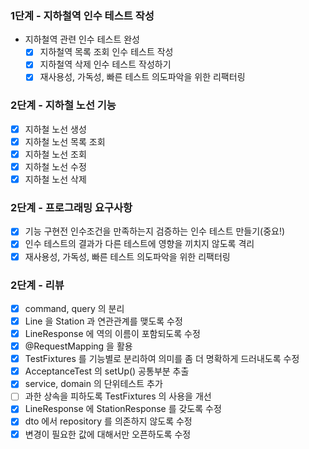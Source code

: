 ### 1단계 - 지하철역 인수 테스트 작성
* 지하철역 관련 인수 테스트 완성
  * [x] 지하철역 목록 조회 인수 테스트 작성
  * [x] 지하철역 삭제 인수 테스트 작성하기
  * [x] 재사용성, 가독성, 빠른 테스트 의도파악을 위한 리팩터링

### 2단계 - 지하철 노선 기능
* [x] 지하철 노선 생성
* [x] 지하철 노선 목록 조회
* [x] 지하철 노선 조회
* [x] 지하철 노선 수정
* [x] 지하철 노선 삭제
### 2단계 - 프로그래밍 요구사항
* [x] 기능 구현전 인수조건을 만족하는지 검증하는 인수 테스트 만들기(중요!)
* [x] 인수 테스트의 결과가 다른 테스트에 영향을 끼치지 않도록 격리
* [x] 재사용성, 가독성, 빠른 테스트 의도파악을 위한 리팩터링
### 2단계 - 리뷰
* [x] command, query 의 분리
* [x] Line 을 Station 과 연관관계를 맺도록 수정
* [x] LineResponse 에 역의 이름이 포함되도록 수정
* [x] @RequestMapping 을 활용
* [x] TestFixtures 를 기능별로 분리하여 의미를 좀 더 명확하게 드러내도록 수정
* [x] AcceptanceTest 의 setUp() 공통부분 추출
* [x] service, domain 의 단위테스트 추가
* [ ] 과한 상속을 피하도록 TestFixtures 의 사용을 개선
* [x] LineResponse 에 StationResponse 를 갖도록 수정
* [x] dto 에서 repository 를 의존하지 않도록 수정
* [x] 변경이 필요한 값에 대해서만 오픈하도록 수정
